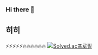### Hi there 👋
## 히히
⚡⚡⚡⚡⚡🔥🔥🔥🔥🔥🔥
[![Solved.ac프로필](http://mazassumnida.wtf/api/v2/generate_badge?boj=119wjw)](https://solved.ac/119wjw)
<!--
**119wjw/119wjw** is a ✨ _special_ ✨ repository because its `README.md` (this file) appears on your GitHub profile.

Here are some ideas to get you started:

- 🔭 I’m currently working on ...
- 🌱 I’m currently learning ...
- 👯 I’m looking to collaborate on ...
- 🤔 I’m looking for help with ...
- 💬 Ask me about ...
- 📫 How to reach me: ...
- 😄 Pronouns: ...
- ⚡ Fun fact: ...
-->
